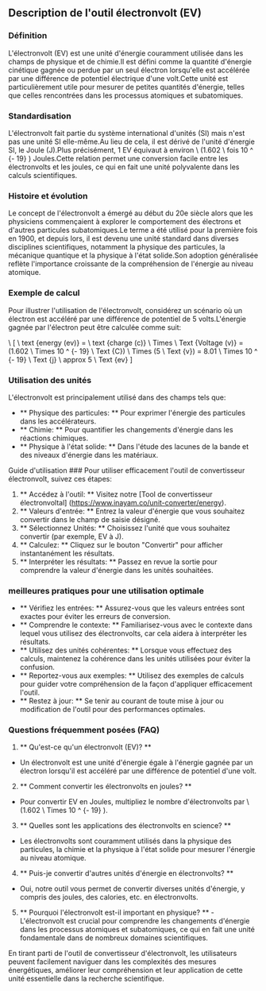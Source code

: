 ## Description de l'outil électronvolt (EV)

### Définition
L'électronvolt (EV) est une unité d'énergie couramment utilisée dans les champs de physique et de chimie.Il est défini comme la quantité d'énergie cinétique gagnée ou perdue par un seul électron lorsqu'elle est accélérée par une différence de potentiel électrique d'une volt.Cette unité est particulièrement utile pour mesurer de petites quantités d'énergie, telles que celles rencontrées dans les processus atomiques et subatomiques.

### Standardisation
L'électronvolt fait partie du système international d'unités (SI) mais n'est pas une unité SI elle-même.Au lieu de cela, il est dérivé de l'unité d'énergie SI, le Joule (J).Plus précisément, 1 EV équivaut à environ \ (1.602 \ fois 10 ^ {- 19} \) Joules.Cette relation permet une conversion facile entre les électronvolts et les joules, ce qui en fait une unité polyvalente dans les calculs scientifiques.

### Histoire et évolution
Le concept de l'électronvolt a émergé au début du 20e siècle alors que les physiciens commençaient à explorer le comportement des électrons et d'autres particules subatomiques.Le terme a été utilisé pour la première fois en 1900, et depuis lors, il est devenu une unité standard dans diverses disciplines scientifiques, notamment la physique des particules, la mécanique quantique et la physique à l'état solide.Son adoption généralisée reflète l'importance croissante de la compréhension de l'énergie au niveau atomique.

### Exemple de calcul
Pour illustrer l'utilisation de l'électronvolt, considérez un scénario où un électron est accéléré par une différence de potentiel de 5 volts.L'énergie gagnée par l'électron peut être calculée comme suit:

\ [
\ text {energy (ev)} = \ text {charge (c)} \ Times \ Text {Voltage (v)} = (1.602 \ Times 10 ^ {- 19} \ Text {C}) \ Times (5 \ Text {v}) = 8.01 \ Times 10 ^ {- 19} \ Text {j} \ approx 5 \ Text {ev}
\]

### Utilisation des unités
L'électronvolt est principalement utilisé dans des champs tels que:
- ** Physique des particules: ** Pour exprimer l'énergie des particules dans les accélérateurs.
- ** Chimie: ** Pour quantifier les changements d'énergie dans les réactions chimiques.
- ** Physique à l'état solide: ** Dans l'étude des lacunes de la bande et des niveaux d'énergie dans les matériaux.

Guide d'utilisation ###
Pour utiliser efficacement l'outil de convertisseur électronvolt, suivez ces étapes:
1. ** Accédez à l'outil: ** Visitez notre [Tool de convertisseur électronvoltal] (https://www.inayam.co/unit-converter/energy).
2. ** Valeurs d'entrée: ** Entrez la valeur d'énergie que vous souhaitez convertir dans le champ de saisie désigné.
3. ** Sélectionnez Unités: ** Choisissez l'unité que vous souhaitez convertir (par exemple, EV à J).
4. ** Calculez: ** Cliquez sur le bouton "Convertir" pour afficher instantanément les résultats.
5. ** Interpréter les résultats: ** Passez en revue la sortie pour comprendre la valeur d'énergie dans les unités souhaitées.

### meilleures pratiques pour une utilisation optimale
- ** Vérifiez les entrées: ** Assurez-vous que les valeurs entrées sont exactes pour éviter les erreurs de conversion.
- ** Comprendre le contexte: ** Familiarisez-vous avec le contexte dans lequel vous utilisez des électronvolts, car cela aidera à interpréter les résultats.
- ** Utilisez des unités cohérentes: ** Lorsque vous effectuez des calculs, maintenez la cohérence dans les unités utilisées pour éviter la confusion.
- ** Reportez-vous aux exemples: ** Utilisez des exemples de calculs pour guider votre compréhension de la façon d'appliquer efficacement l'outil.
- ** Restez à jour: ** Se tenir au courant de toute mise à jour ou modification de l'outil pour des performances optimales.

### Questions fréquemment posées (FAQ)

1. ** Qu'est-ce qu'un électronvolt (EV)? **
- Un électronvolt est une unité d'énergie égale à l'énergie gagnée par un électron lorsqu'il est accéléré par une différence de potentiel d'une volt.

2. ** Comment convertir les électronvolts en joules? **
- Pour convertir EV en Joules, multipliez le nombre d'électronvolts par \ (1.602 \ Times 10 ^ {- 19} \).

3. ** Quelles sont les applications des électronvolts en science? **
- Les électronvolts sont couramment utilisés dans la physique des particules, la chimie et la physique à l'état solide pour mesurer l'énergie au niveau atomique.

4. ** Puis-je convertir d'autres unités d'énergie en électronvolts? **
- Oui, notre outil vous permet de convertir diverses unités d'énergie, y compris des joules, des calories, etc. en électronvolts.

5. ** Pourquoi l'électronvolt est-il important en physique? ** - L'électronvolt est crucial pour comprendre les changements d'énergie dans les processus atomiques et subatomiques, ce qui en fait une unité fondamentale dans de nombreux domaines scientifiques.

En tirant parti de l'outil de convertisseur d'électronvolt, les utilisateurs peuvent facilement naviguer dans les complexités des mesures énergétiques, améliorer leur compréhension et leur application de cette unité essentielle dans la recherche scientifique.
